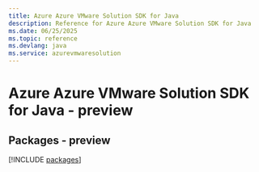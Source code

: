 ```yaml
---
title: Azure Azure VMware Solution SDK for Java
description: Reference for Azure Azure VMware Solution SDK for Java
ms.date: 06/25/2025
ms.topic: reference
ms.devlang: java
ms.service: azurevmwaresolution
---
```

# Azure Azure VMware Solution SDK for Java - preview
## Packages - preview
[!INCLUDE [packages](azure-vmware-solution-index.md)]